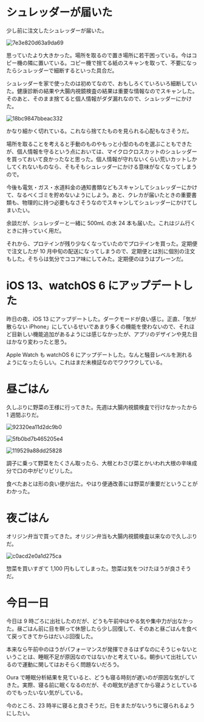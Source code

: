 # シュレッダーが届いた
少し前に注文したシュレッダーが届いた。

![7e3e820d63a9da69](/images/2019/09/7e3e820d63a9da69.jpg)

思っていたより大きかった。場所を取るので置き場所に若干困っている。今はコピー機の隣に置いている。コピー機で捨てる紙のスキャンを取って、不要になったらシュレッダーで細断するといった具合だ。

シュレッダーを家で使ったのは初めてなので、おもしろくていろいろ細断していた。健康診断の結果や大腸内視鏡検査の結果は重要な情報なのでスキャンした。そのあと、そのまま捨てると個人情報がダダ漏れなので、シュレッダーにかけた。

![18bc9847bbeac332](/images/2019/09/18bc9847bbeac332.jpg)

かなり細かく切れている。これなら捨てたものを見られる心配もなさそうだ。

場所を取ることを考えると手動のものやもっと小型のものを選ぶこともできたが、個人情報を守るという点においては、マイクロクロスカットのシュレッダーを買っておいて良かったなと思った。個人情報が守れないくらい荒いカットしかしてくれないものなら、そもそもシュレッダーにかける意味がなくなってしまうので。

今後も電気・ガス・水道料金の通知書類などもスキャンしてシュレッダーにかけて、なるべくゴミを貯めないようにしよう。あと、クレカが届いたときの重要書類も、物理的に持つ必要もなさそうなのでスキャンしてシュレッダーにかけてしまいたい。

余談だが、シュレッダーと一緒に 500mL の水 24 本も届いた。これはジム行くときに持っていく用だ。

それから、プロテインが残り少なくなっていたのでプロテインを買った。定期便で注文したが 10 月中旬の配送になってしまうので、定期便とは別に個別の注文もした。そちらは気分でココア味にしてみた。定期便のほうはプレーンだ。

# iOS 13、watchOS 6 にアップデートした
昨日の夜、iOS 13 にアップデートした。ダークモードが良い感じ。正直、「気が散らない iPhone」にしているせいであまり多くの機能を使わないので、それほど目新しい機能追加があるようには感じなかったが、アプリのデザインや見た目はかなり変わったと思う。

Apple Watch も watchOS 6 にアップデートした。なんと騒音レベルを測れるようになったらしい。これはまだ未検証なのでワクワクしている。

# 昼ごはん
久しぶりに野菜の王様に行ってきた。先週は大腸内視鏡検査で行けなかったから 1 週間ぶりだ。

![92320ea11d2dc9b0](/images/2019/09/92320ea11d2dc9b0.jpg)

![5fb0bd7b465205e4](/images/2019/09/5fb0bd7b465205e4.jpg)

![119529a88dd25828](/images/2019/09/119529a88dd25828.jpg)

調子に乗って野菜をたくさん取ったら、大根とわさび菜とかいわれ大根の辛味成分で口の中がピリピリした。

食べたあとは形の良い便が出た。やはり便通改善には野菜が重要だということがわかった。

# 夜ごはん
オリジン弁当で買ってきた。オリジン弁当も大腸内視鏡検査以来なので久しぶりだ。

![c0acd2e0a1d275ca](/images/2019/09/c0acd2e0a1d275ca.jpg)

惣菜を買いすぎて 1,100 円もしてしまった。惣菜は気をつけたほうが良さそうだ。

# 今日一日
今日は 9 時ごろに出社したのだが、どうも午前中はやる気や集中力が出なかった。昼ごはん前に目を瞑って休憩したら少し回復して、そのあと昼ごはんを食べて戻ってきてからはだいぶ回復した。

本来なら午前中のほうがパフォーマンスが発揮できるはずなのにそうじゃないということは、睡眠不足が原因なのではないかと考えている。朝歩いて出社しているので運動に関してはおそらく問題ないだろう。

Oura で睡眠分析結果を見ていると、どうも寝る時刻が遅いのが原因な気がしてきた。実際、寝る前に眠くなるのだが、その眠気が過ぎてから寝ようとしているのでもったいない気がしている。

今のところ、23 時半に寝ると良さそうだ。日をまたがないうちに寝られるようにしたい。
